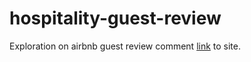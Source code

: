 # hospitality-guest-review
Exploration on airbnb guest review comment [link](https://akins11.github.io/hospitality-guest-review/) to site.
